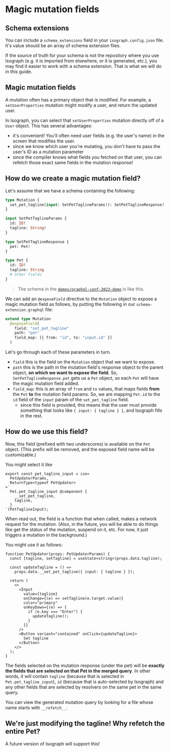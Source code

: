 # Magic mutation fields

## Schema extensions

You can include a `schema_extensions` field in your `isograph.config.json` file. It's value should be an array of schema extension files.

If the source of truth for your schema is not the repository where you use Isograph (e.g. it is imported from elsewhere, or it is generated, etc.), you may find it easier to work with a schema extension. That is what we will do in this guide.

## Magic mutation fields

A mutation often has a primary object that is modified. For example, a `setUserProperties` mutation might modify a user, and return the updated user.

In Isograph, you can select that `setUserProperties` mutation directly off of a `User` object. This has several advantages:

- it's convenient! You'll often need user fields (e.g. the user's name) in the screen that modifies the user.
- since we know which user you're mutating, you don't have to pass the user's ID as a mutation parameter
- since the compiler knows what fields you fetched on that user, you can refetch those exact same fields in the mutation response!

## How do we create a magic mutation field?

Let's assume that we have a schema containing the following:

```graphql
type Mutation {
  set_pet_tagline(input: SetPetTaglineParams!): SetPetTaglineResponse!
}

input SetPetTaglineParams {
  id: ID!
  tagline: String!
}

type SetPetTaglineResponse {
  pet: Pet!
}

type Pet {
  id: ID!
  tagline: String
  # other fields
}
```

> The schema in the [`demos/graphql-conf-2023-demo`](https://github.com/isographlabs/isograph/tree/main/demos/graphql-conf-2023-demo) is like this.

We can add an `@exposeField` directive to the `Mutation` object to expose a magic mutation field as follows, by putting the following in our `schema-extension.graphql` file:

```graphql
extend type Mutation
  @exposeField(
    field: "set_pet_tagline"
    path: "pet"
    field_map: [{ from: "id", to: "input.id" }]
  )
```

Let's go through each of these parameters in turn.

- `field` this is the field on the `Mutation` object that we want to expose.
- `path` this is the path in the mutation field's response object to the parent object, **on which we want to expose the field**. So, `SetPetTaglineResponse.pet` gets us a `Pet` object, so each `Pet` will have the magic mutation field added.
- `field_map`: this is an array of `from` and `to` values, that maps fields **from** the `Pet` **to** the mutation field params. So, we are mapping `Pet.id` to the `id` field of the `input` param of the `set_pet_tagline` field.
  - since this field is provided, this means that the user must provide something that looks like `{ input: { tagline } }`, and Isograph fills in the rest.

## How do we use this field?

Now, this field (prefixed with two underscores) is available on the `Pet` object. (This prefix will be removed, and the exposed field name will be customizable.)

You might select it like

```tsx
export const pet_tagline_input = iso<
  PetUpdaterParams,
  ReturnType<typeof PetUpdater>
>`
  Pet.pet_tagline_input @component {
    __set_pet_tagline,
    tagline,
  }
`(PetTaglineInput);
```

When read out, the field is a function that when called, makes a network request for the mutation. (Also, in the future, you will be able to do things like get the status of the mutation, suspend on it, etc. For now, it just triggers a mutation in the background.)

You might use it as follows:

```tsx
function PetUpdater(props: PetUpdaterParams) {
  const [tagline, setTagline] = useState<string>(props.data.tagline);

  const updateTagline = () =>
    props.data.__set_pet_tagline({ input: { tagline } });

  return (
    <>
      <Input
        value={tagline}
        onChange={(e) => setTagline(e.target.value)}
        color="primary"
        onKeyDown={(e) => {
          if (e.key === "Enter") {
            updateTagline();
          }
        }}
      />
      <Button variant="contained" onClick={updateTagline}>
        Set tagline
      </Button>
    </>
  );
}
```

The fields selected on the mutation response (under the pet) will be **exactly the fields that are selected on that Pet in the merged query**. In other words, it will contain `tagline` (because that is selected in `Pet.pet_tagline_input`), `id` (because that is auto-selected by Isograph) and any other fields that are selected by resolvers on the same pet in the same query.

You can view the generated mutation query by looking for a file whose name starts with `__refetch__`.

## We're just modifying the tagline! Why refetch the entire Pet?

A future version of Isograph will support this!
